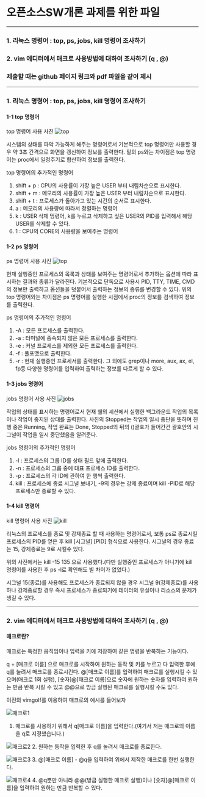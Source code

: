 # 오픈소스SW개론 과제를 위한 파일
---
### 1. 리눅스 명령어 : top, ps, jobs, kill 명령어 조사하기
### 2. vim 에디터에서 매크로 사용방법에 대하여 조사하기 (q , @)
### 제출할 때는 github 페이지 링크와 pdf 파일을 같이 제시
---

### 1. 리눅스 명령어 : top, ps, jobs, kill 명령어 조사하기

#### 1-1 top 명령어
top 명령어 사용 사진
![top](https://user-images.githubusercontent.com/95165994/171168093-84c05081-f932-457c-aac6-cd7a64a1ca57.png)

시스템의 상태를 파악 가능하게 해주는 명령어로서 기본적으로 top 명령어만 사용할 경우 약 3초 간격으로 화면을 갱신하여 정보를 출력한다.
밑의 ps와는 차이점은 top 명령어는 proc에서 일정주기로 합산하여 정보를 출력한다.

top 명령어의 추가적인 명령어 
1) shift + p : CPU의 사용률이 가장 높은 USER 부터 내림차순으로 표시한다.
2) shift + m : 메모리의 사용률이 가장 높은 USER 부터 내림차순으로 표시한다.
3) shift + t : 프로세스가 돌아가고 있는 시간의 순서로 표시한다.
4) a : 메모리의 사용량에 따라서 정렬하는 명령어
5) k : USER 삭제 멍령어, k를 누르고 삭제하고 싶은 USER의 PID를 입력해서 해당 USER를 삭제할 수 있다.
6) 1 : CPU의 CORE의 사용량을 보여주는 명령어

#### 1-2 ps 명령어
ps 명령어 사용 사진
![top](https://user-images.githubusercontent.com/95165994/171170847-ae228acb-71f5-4b98-8c32-45be2d1f5719.png)

현재 실행중인 프로세스의 목록과 상태를 보여주는 명령어로서 추가하는 옵션에 따라 표시하는 결과와 종류가 달라진다. 기본적으로 단독으로 사용시 PID, TTY, TIME, CMD의 정보만 출력하고 옵션들을 덧붙어서 출력하는 정보의 종류를 변경할 수 있다.
위의 top 명령어와는 차이점은 ps 명령어를 실행한 시점에서 proc의 정보를 검색하여 정보를 출력한다.

ps 명령어의 추가적인 명령어
1) -A : 모든 프로세스를 출력한다.
2) -a : 터미널에 종속되지 않은 모든 프로세스를 출력한다.
3) -e : 커널 프로세스를 제외한 모든 프로세스를 출력한다.
4) -f : 풀포맷으로 출력한다.
5) -r : 현재 실행중인 프로세서를 출력한다.
그 외에도 grep이나 more, aux, ax, el, fp등 다양한 명령어를 입력하여 출력하는 정보를 다르게 할 수 있다.

#### 1-3 jobs 명령어
jobs 명령어 사용 사진
![jobs](https://user-images.githubusercontent.com/95165994/171172920-edeb1085-175d-4c27-8de1-4586ae20598a.png)

작업의 상태를 표시하는 명령어로서 현재 쉘의 셰션에서 실행한 백그라운드 작업의 목록이나 작업이 중지된 상태를  출력한다.
사진의 Stopped는 작업의 일시 중단을 뜻하며 진행 중은 Running, 작업 완료는 Done, Stopped의 뒤의 ()괄호가 들어간건 괄호안의 시그널이 작업을 일시 중단했음을 알려준다.

jobs 명령어의 추가적인 명령어
1) -l : 프로세스의 그룹 ID를 상태 필드 앞에 출력한다.
2) -n : 프로세스의 그룹 중에 대표 프로세스 ID를 출력한다.
3) -p : 프로세스의 각 ID에 관하여 한 행씩 출력한다.
4) kill : 프로세스에 종료 시그널 보내기, -9의 경우는 강제 종료이며 kill -PID로 해당 프로세스만 종료할 수 있다.

#### 1-4 kill 명령어
kill 명령어 사용 사진
![kill](https://user-images.githubusercontent.com/95165994/171177639-fd40388d-6468-473f-af52-77219e320349.png)

리눅스의 프로세스를 종료 및 강제종료 할 때 사용하는 명령어로서, 보통 ps로 종료시킬 프로세스의 PID를 얻은 후 kill [시그널] [PID] 형식으로 사용한다. 시그널의 경우 종료는 15, 강제종료는 9로 시킬수 있다.

위의 사진에서는 kill -15 135 으로 사용했다.(다만 실행중인 프로세스가 아니기에 kill 명령어를 사용한 후 ps -l로 확인해도 별 차이가 없었다.) 

시그널 15(종료)를 사용해도 프로세스가 종료되지 않을 경우 시그널 9(강제종료)를 사용하나 강제종료할 경우 즉시 프로세스가 종료되기에 데이터의 유실이나 리소스의 문제가 생길 수 있다.

---

### 2. vim 에디터에서 매크로 사용방법에 대하여 조사하기 (q , @)

#### 매크로란?
매크로는 특정한 움직임이나 입력을 키에 저장하여 같은 명령을 반복하는 기능이다. 

q + [매크로 이름] 으로 매크로를 시작하여 원하는 동작 및 키를 누르고 다 입력한 후에 q를 눌려서 매크로를 종료시킨다.
@[매크로 이름]를 입력하여 매크로를 실행시킬 수 있으며(매크로 1회 실행), [숫자]@[매크로 이름]으로 숫자에 원하는 숫자를 입력하여 원하는 만큼 반복 시킬 수 있고 @@으로 방금 실행된 매크로를 실행시킬 수도 있다. 

이전의 vimgolf를 이용하여 매크로의 예시를 들어보자

![매크로1](https://user-images.githubusercontent.com/95165994/172015401-fb679dc9-a78f-43fc-981e-73aa1a87800f.png)
1. 매크로를 사용하기 위해서 q[매크로 이름]을 입력한다.(여기서 저는 매크로의 이름을 q로 지정했습니다.)

![매크로2](https://user-images.githubusercontent.com/95165994/172015667-0e408cd7-3d12-4dcc-b46e-f4691936ef97.png)
2. 원하는 동작을 입력한 후 q를 눌려서 매크로를 종료한다.

![매크로3](https://user-images.githubusercontent.com/95165994/172015784-45bfce5e-a601-4aa3-8682-d2479e2ef27f.png)
3. @[매크로 이름] - @q을 입력하여 위에서 제작한 매크로를 한번 실행한다.

![매크로4](https://user-images.githubusercontent.com/95165994/172015943-052c144b-0661-4d85-a9d6-016e8c70698b.png)
4. @q뿐만 아니라 @@(방금 실행한 매크로 실행)이나 [숫자]@[매크로 이름]을 입력하여 원하는 만큼 반복할 수 있다.
